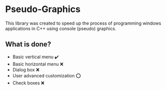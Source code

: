 # Pseudo-Graphics
This library was created to speed up the process of programming windows applications in C++ using console (pseudo) graphics.

## What is done?
  * Basic vertical menu ✔️
  * Basic horizontal menu ❌
  * Dialog box ❌
  * User advanced customization ⭕
  * Check boxes ❌
